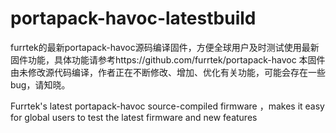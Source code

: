 # portapack-havoc-latestbuild
furrtek的最新portapack-havoc源码编译固件，方便全球用户及时测试使用最新固件功能，具体功能请参考https://github.com/furrtek/portapack-havoc
本固件由未修改源代码编译，作者正在不断修改、增加、优化有关功能，可能会存在一些bug，请知晓。



Furrtek's latest portapack-havoc source-compiled firmware ，makes it easy for global users to test the latest firmware  and new features 
